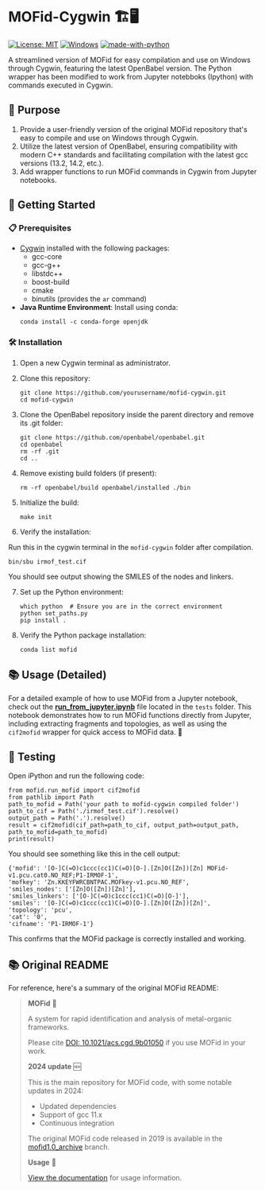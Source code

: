 # MOFid-Cygwin 🏗️🖥️

[![License: MIT](https://img.shields.io/badge/License-MIT-yellow.svg)](https://opensource.org/licenses/MIT)
[![Windows](https://img.shields.io/badge/Windows-0078D6?style=for-the-badge&logo=windows&logoColor=white)](https://www.microsoft.com/windows)
[![made-with-python](https://img.shields.io/badge/Made%20with-Python-1f425f.svg)](https://www.python.org/)

A streamlined version of MOFid for easy compilation and use on Windows through Cygwin, featuring the latest OpenBabel version. The Python wrapper has been modified to work from Jupyter notebboks (Ipython) with commands executed in Cygwin.

## 🎯 Purpose

1. Provide a user-friendly version of the original MOFid repository that's easy to compile and use on Windows through Cygwin.
2. Utilize the latest version of OpenBabel, ensuring compatibility with modern C++ standards and facilitating compilation with the latest gcc versions (13.2, 14.2, etc.).
3. Add wrapper functions to run MOFid commands in Cygwin from Jupyter notebooks.

## 🚀 Getting Started

### 📋 Prerequisites

- [Cygwin](https://www.cygwin.com/) installed with the following packages:
  - gcc-core
  - gcc-g++
  - libstdc++
  - boost-build
  - cmake
  - binutils (provides the `ar` command)
- **Java Runtime Environment**: Install using conda:
  ```
  conda install -c conda-forge openjdk
  ```

### 🛠️ Installation

1. Open a new Cygwin terminal as administrator.

2. Clone this repository:
   ```
   git clone https://github.com/yourusername/mofid-cygwin.git
   cd mofid-cygwin
   ```

3. Clone the OpenBabel repository inside the parent directory and remove its .git folder:
   ```
   git clone https://github.com/openbabel/openbabel.git
   cd openbabel
   rm -rf .git
   cd ..
   ```

4. Remove existing build folders (if present):
   ```
   rm -rf openbabel/build openbabel/installed ./bin
   ```

5. Initialize the build:
   ```
   make init
   ```

6. Verify the installation:

Run this in the cygwin terminal in the `mofid-cygwin` folder after compilation.

   ```
   bin/sbu irmof_test.cif
   ```
   You should see output showing the SMILES of the nodes and linkers.

7. Set up the Python environment:
   ```
   which python  # Ensure you are in the correct environment
   python set_paths.py
   pip install .
   ```

8. Verify the Python package installation:

   ```
   conda list mofid
   ```

## 📚 Usage (Detailed)

For a detailed example of how to use MOFid from a Jupyter notebook, check out the [**run_from_jupyter.ipynb**](tests/run_from_jupyter.ipynb) file located in the `tests` folder. This notebook demonstrates how to run MOFid functions directly from Jupyter, including extracting fragments and topologies, as well as using the `cif2mofid` wrapper for quick access to MOFid data. 🎉

## 🧪 Testing

Open iPython and run the following code:

```
from mofid.run_mofid import cif2mofid
from pathlib import Path
path_to_mofid = Path('your path to mofid-cygwin compiled folder')
path_to_cif = Path('./irmof_test.cif').resolve()
output_path = Path('.').resolve()
result = cif2mofid(cif_path=path_to_cif, output_path=output_path, path_to_mofid=path_to_mofid)
print(result)
```
You should see something like this in the cell output:

```
{'mofid': '[O-]C(=O)c1ccc(cc1)C(=O)[O-].[Zn]O([Zn])[Zn] MOFid-v1.pcu.cat0.NO_REF;P1-IRMOF-1',
'mofkey': 'Zn.KKEYFWRCBNTPAC.MOFkey-v1.pcu.NO_REF',
'smiles_nodes': ['[Zn]O([Zn])[Zn]'],
'smiles_linkers': ['[O-]C(=O)c1ccc(cc1)C(=O)[O-]'],
'smiles': '[O-]C(=O)c1ccc(cc1)C(=O)[O-].[Zn]O([Zn])[Zn]',
'topology': 'pcu',
'cat': '0',
'cifname': 'P1-IRMOF-1'}
```
This confirms that the MOFid package is correctly installed and working.

## 📚 Original README

For reference, here's a summary of the original MOFid README:

> **MOFid** 🔬
>
> A system for rapid identification and analysis of metal-organic frameworks.
>
> Please cite [DOI: 10.1021/acs.cgd.9b01050](https://pubs.acs.org/doi/abs/10.1021/acs.cgd.9b01050) if you use MOFid in your work.
>
> **2024 update** 🆕
>
> This is the main repository for MOFid code, with some notable updates in 2024:
> - Updated dependencies
> - Support of gcc 11.x
> - Continuous integration
>
> The original MOFid code released in 2019 is available in the [mofid1.0_archive](https://github.com/snurr-group/mofid/tree/mofid1.0_archive) branch.
>
> **Usage** 📖
>
> [View the documentation](https://snurr-group.github.io/mofid/) for usage information.

